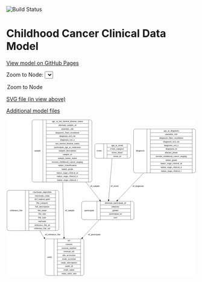 <link rel='stylesheet' href="assets/style.css">
<link rel='stylesheet' href="https://unpkg.com/leaflet@1.5.1/dist/leaflet.css" integrity="sha512-xwE/Az9zrjBIphAcBb3F6JVqxf46+CDLwfLMHloNu6KEQCAWi6HcDUbeOfBIptF7tcCzusKFjFw2yuvEpDL9wQ==" crossorigin="">
<script type="text/javascript" src="https://code.jquery.com/jquery-3.2.1.min.js"></script>
<script type="text/javascript"  src="https://unpkg.com/leaflet@1.5.1/dist/leaflet.js"></script>
<script type="text/javascript" src="assets/actions.js"></script>

![Build Status](https://github.com/CBIIT/c3d-model/actions/workflows/model-test-and-deploy.yml/badge.svg)

# Childhood Cancer Clinical Data Model

[View model on GitHub Pages](https://cbiit.github.io/c3d-model/)


Zoom to Node: <select id="node_select">
  <option value="">Zoom to Node</option>
</select>
<div id="model"></div>

<p>
<a href="./model-desc/c3d-model.svg">SVG file (in view above)</a>
<p>
<a href="./model-desc">Additional model files</a>
<div id='graph' style='display:off;'>
<svg width="1190pt" height="987pt"
 viewBox="0.00 0.00 1190.00 987.00" xmlns="http://www.w3.org/2000/svg" xmlns:xlink="http://www.w3.org/1999/xlink">
<g id="graph0" class="graph" transform="scale(1 1) rotate(0) translate(4 983)">
<title>Perl</title>
<polygon fill="#ffffff" stroke="transparent" points="-4,4 -4,-983 1186,-983 1186,4 -4,4"/>
<!-- reference_file -->
<g id="node1" class="node">
<title>reference_file</title>
<path fill="none" stroke="#000000" d="M12,-282.5C12,-282.5 313,-282.5 313,-282.5 319,-282.5 325,-288.5 325,-294.5 325,-294.5 325,-523.5 325,-523.5 325,-529.5 319,-535.5 313,-535.5 313,-535.5 12,-535.5 12,-535.5 6,-535.5 0,-529.5 0,-523.5 0,-523.5 0,-294.5 0,-294.5 0,-288.5 6,-282.5 12,-282.5"/>
<text text-anchor="middle" x="58" y="-405.3" font-family="Times,serif" font-size="14.00" fill="#000000">reference_file</text>
<polyline fill="none" stroke="#000000" points="116,-282.5 116,-535.5 "/>
<text text-anchor="middle" x="126.5" y="-405.3" font-family="Times,serif" font-size="14.00" fill="#000000"> </text>
<polyline fill="none" stroke="#000000" points="137,-282.5 137,-535.5 "/>
<text text-anchor="middle" x="220.5" y="-520.3" font-family="Times,serif" font-size="14.00" fill="#000000">checksum_algorithm</text>
<polyline fill="none" stroke="#000000" points="137,-512.5 304,-512.5 "/>
<text text-anchor="middle" x="220.5" y="-497.3" font-family="Times,serif" font-size="14.00" fill="#000000">checksum_value</text>
<polyline fill="none" stroke="#000000" points="137,-489.5 304,-489.5 "/>
<text text-anchor="middle" x="220.5" y="-474.3" font-family="Times,serif" font-size="14.00" fill="#000000">dcf_indexd_guid</text>
<polyline fill="none" stroke="#000000" points="137,-466.5 304,-466.5 "/>
<text text-anchor="middle" x="220.5" y="-451.3" font-family="Times,serif" font-size="14.00" fill="#000000">file_category</text>
<polyline fill="none" stroke="#000000" points="137,-443.5 304,-443.5 "/>
<text text-anchor="middle" x="220.5" y="-428.3" font-family="Times,serif" font-size="14.00" fill="#000000">file_description</text>
<polyline fill="none" stroke="#000000" points="137,-420.5 304,-420.5 "/>
<text text-anchor="middle" x="220.5" y="-405.3" font-family="Times,serif" font-size="14.00" fill="#000000">file_name</text>
<polyline fill="none" stroke="#000000" points="137,-397.5 304,-397.5 "/>
<text text-anchor="middle" x="220.5" y="-382.3" font-family="Times,serif" font-size="14.00" fill="#000000">file_size</text>
<polyline fill="none" stroke="#000000" points="137,-374.5 304,-374.5 "/>
<text text-anchor="middle" x="220.5" y="-359.3" font-family="Times,serif" font-size="14.00" fill="#000000">file_type</text>
<polyline fill="none" stroke="#000000" points="137,-351.5 304,-351.5 "/>
<text text-anchor="middle" x="220.5" y="-336.3" font-family="Times,serif" font-size="14.00" fill="#000000">md5sum</text>
<polyline fill="none" stroke="#000000" points="137,-328.5 304,-328.5 "/>
<text text-anchor="middle" x="220.5" y="-313.3" font-family="Times,serif" font-size="14.00" fill="#000000">reference_file_id</text>
<polyline fill="none" stroke="#000000" points="137,-305.5 304,-305.5 "/>
<text text-anchor="middle" x="220.5" y="-290.3" font-family="Times,serif" font-size="14.00" fill="#000000">reference_file_url</text>
<polyline fill="none" stroke="#000000" points="304,-282.5 304,-535.5 "/>
<text text-anchor="middle" x="314.5" y="-405.3" font-family="Times,serif" font-size="14.00" fill="#000000"> </text>
</g>
<!-- study -->
<g id="node3" class="node">
<title>study</title>
<path fill="none" stroke="#000000" d="M251,-.5C251,-.5 470,-.5 470,-.5 476,-.5 482,-6.5 482,-12.5 482,-12.5 482,-218.5 482,-218.5 482,-224.5 476,-230.5 470,-230.5 470,-230.5 251,-230.5 251,-230.5 245,-230.5 239,-224.5 239,-218.5 239,-218.5 239,-12.5 239,-12.5 239,-6.5 245,-.5 251,-.5"/>
<text text-anchor="middle" x="267" y="-111.8" font-family="Times,serif" font-size="14.00" fill="#000000">study</text>
<polyline fill="none" stroke="#000000" points="295,-.5 295,-230.5 "/>
<text text-anchor="middle" x="305.5" y="-111.8" font-family="Times,serif" font-size="14.00" fill="#000000"> </text>
<polyline fill="none" stroke="#000000" points="316,-.5 316,-230.5 "/>
<text text-anchor="middle" x="388.5" y="-215.3" font-family="Times,serif" font-size="14.00" fill="#000000">acl</text>
<polyline fill="none" stroke="#000000" points="316,-207.5 461,-207.5 "/>
<text text-anchor="middle" x="388.5" y="-192.3" font-family="Times,serif" font-size="14.00" fill="#000000">consent</text>
<polyline fill="none" stroke="#000000" points="316,-184.5 461,-184.5 "/>
<text text-anchor="middle" x="388.5" y="-169.3" font-family="Times,serif" font-size="14.00" fill="#000000">consent_number</text>
<polyline fill="none" stroke="#000000" points="316,-161.5 461,-161.5 "/>
<text text-anchor="middle" x="388.5" y="-146.3" font-family="Times,serif" font-size="14.00" fill="#000000">external_url</text>
<polyline fill="none" stroke="#000000" points="316,-138.5 461,-138.5 "/>
<text text-anchor="middle" x="388.5" y="-123.3" font-family="Times,serif" font-size="14.00" fill="#000000">phs_accession</text>
<polyline fill="none" stroke="#000000" points="316,-115.5 461,-115.5 "/>
<text text-anchor="middle" x="388.5" y="-100.3" font-family="Times,serif" font-size="14.00" fill="#000000">study_acronym</text>
<polyline fill="none" stroke="#000000" points="316,-92.5 461,-92.5 "/>
<text text-anchor="middle" x="388.5" y="-77.3" font-family="Times,serif" font-size="14.00" fill="#000000">study_description</text>
<polyline fill="none" stroke="#000000" points="316,-69.5 461,-69.5 "/>
<text text-anchor="middle" x="388.5" y="-54.3" font-family="Times,serif" font-size="14.00" fill="#000000">study_id</text>
<polyline fill="none" stroke="#000000" points="316,-46.5 461,-46.5 "/>
<text text-anchor="middle" x="388.5" y="-31.3" font-family="Times,serif" font-size="14.00" fill="#000000">study_name</text>
<polyline fill="none" stroke="#000000" points="316,-23.5 461,-23.5 "/>
<text text-anchor="middle" x="388.5" y="-8.3" font-family="Times,serif" font-size="14.00" fill="#000000">study_short_title</text>
<polyline fill="none" stroke="#000000" points="461,-.5 461,-230.5 "/>
<text text-anchor="middle" x="471.5" y="-111.8" font-family="Times,serif" font-size="14.00" fill="#000000"> </text>
</g>
<!-- reference_file&#45;&gt;study -->
<g id="edge6" class="edge">
<title>reference_file&#45;&gt;study</title>
<path fill="none" stroke="#000000" d="M206.4973,-282.4496C212.2628,-270.8062 218.5967,-259.467 225.5,-249 227.8479,-245.4401 230.3032,-241.899 232.8492,-238.384"/>
<polygon fill="#000000" stroke="#000000" points="235.7592,-240.337 238.9464,-230.2329 230.1538,-236.1441 235.7592,-240.337"/>
<text text-anchor="middle" x="286" y="-252.8" font-family="Times,serif" font-size="14.00" fill="#000000">of_reference_file</text>
</g>
<!-- sample -->
<g id="node2" class="node">
<title>sample</title>
<path fill="none" stroke="#000000" d="M169,-587.5C169,-587.5 520,-587.5 520,-587.5 526,-587.5 532,-593.5 532,-599.5 532,-599.5 532,-966.5 532,-966.5 532,-972.5 526,-978.5 520,-978.5 520,-978.5 169,-978.5 169,-978.5 163,-978.5 157,-972.5 157,-966.5 157,-966.5 157,-599.5 157,-599.5 157,-593.5 163,-587.5 169,-587.5"/>
<text text-anchor="middle" x="191" y="-779.3" font-family="Times,serif" font-size="14.00" fill="#000000">sample</text>
<polyline fill="none" stroke="#000000" points="225,-587.5 225,-978.5 "/>
<text text-anchor="middle" x="235.5" y="-779.3" font-family="Times,serif" font-size="14.00" fill="#000000"> </text>
<polyline fill="none" stroke="#000000" points="246,-587.5 246,-978.5 "/>
<text text-anchor="middle" x="378.5" y="-963.3" font-family="Times,serif" font-size="14.00" fill="#000000">age_at_last_known_disease_status</text>
<polyline fill="none" stroke="#000000" points="246,-955.5 511,-955.5 "/>
<text text-anchor="middle" x="378.5" y="-940.3" font-family="Times,serif" font-size="14.00" fill="#000000">alternate_sample_id</text>
<polyline fill="none" stroke="#000000" points="246,-932.5 511,-932.5 "/>
<text text-anchor="middle" x="378.5" y="-917.3" font-family="Times,serif" font-size="14.00" fill="#000000">anatomic_site</text>
<polyline fill="none" stroke="#000000" points="246,-909.5 511,-909.5 "/>
<text text-anchor="middle" x="378.5" y="-894.3" font-family="Times,serif" font-size="14.00" fill="#000000">diagnosis_finer_resolution</text>
<polyline fill="none" stroke="#000000" points="246,-886.5 511,-886.5 "/>
<text text-anchor="middle" x="378.5" y="-871.3" font-family="Times,serif" font-size="14.00" fill="#000000">diagnosis_icd_cm</text>
<polyline fill="none" stroke="#000000" points="246,-863.5 511,-863.5 "/>
<text text-anchor="middle" x="378.5" y="-848.3" font-family="Times,serif" font-size="14.00" fill="#000000">diagnosis_icd_o</text>
<polyline fill="none" stroke="#000000" points="246,-840.5 511,-840.5 "/>
<text text-anchor="middle" x="378.5" y="-825.3" font-family="Times,serif" font-size="14.00" fill="#000000">last_known_disease_status</text>
<polyline fill="none" stroke="#000000" points="246,-817.5 511,-817.5 "/>
<text text-anchor="middle" x="378.5" y="-802.3" font-family="Times,serif" font-size="14.00" fill="#000000">participant_age_at_collection</text>
<polyline fill="none" stroke="#000000" points="246,-794.5 511,-794.5 "/>
<text text-anchor="middle" x="378.5" y="-779.3" font-family="Times,serif" font-size="14.00" fill="#000000">sample_description</text>
<polyline fill="none" stroke="#000000" points="246,-771.5 511,-771.5 "/>
<text text-anchor="middle" x="378.5" y="-756.3" font-family="Times,serif" font-size="14.00" fill="#000000">sample_id</text>
<polyline fill="none" stroke="#000000" points="246,-748.5 511,-748.5 "/>
<text text-anchor="middle" x="378.5" y="-733.3" font-family="Times,serif" font-size="14.00" fill="#000000">sample_tumor_status</text>
<polyline fill="none" stroke="#000000" points="246,-725.5 511,-725.5 "/>
<text text-anchor="middle" x="378.5" y="-710.3" font-family="Times,serif" font-size="14.00" fill="#000000">toronto_childhood_cancer_staging</text>
<polyline fill="none" stroke="#000000" points="246,-702.5 511,-702.5 "/>
<text text-anchor="middle" x="378.5" y="-687.3" font-family="Times,serif" font-size="14.00" fill="#000000">tumor_classification</text>
<polyline fill="none" stroke="#000000" points="246,-679.5 511,-679.5 "/>
<text text-anchor="middle" x="378.5" y="-664.3" font-family="Times,serif" font-size="14.00" fill="#000000">tumor_grade</text>
<polyline fill="none" stroke="#000000" points="246,-656.5 511,-656.5 "/>
<text text-anchor="middle" x="378.5" y="-641.3" font-family="Times,serif" font-size="14.00" fill="#000000">tumor_stage_clinical_m</text>
<polyline fill="none" stroke="#000000" points="246,-633.5 511,-633.5 "/>
<text text-anchor="middle" x="378.5" y="-618.3" font-family="Times,serif" font-size="14.00" fill="#000000">tumor_stage_clinical_n</text>
<polyline fill="none" stroke="#000000" points="246,-610.5 511,-610.5 "/>
<text text-anchor="middle" x="378.5" y="-595.3" font-family="Times,serif" font-size="14.00" fill="#000000">tumor_stage_clinical_t</text>
<polyline fill="none" stroke="#000000" points="511,-587.5 511,-978.5 "/>
<text text-anchor="middle" x="521.5" y="-779.3" font-family="Times,serif" font-size="14.00" fill="#000000"> </text>
</g>
<!-- sample&#45;&gt;study -->
<g id="edge4" class="edge">
<title>sample&#45;&gt;study</title>
<path fill="none" stroke="#000000" d="M349.1924,-587.2382C351.8731,-475.4049 355.1551,-338.4836 357.4913,-241.0184"/>
<polygon fill="#000000" stroke="#000000" points="360.995,-240.9028 357.7357,-230.8218 353.997,-240.735 360.995,-240.9028"/>
<text text-anchor="middle" x="393" y="-405.3" font-family="Times,serif" font-size="14.00" fill="#000000">of_sample</text>
</g>
<!-- participant -->
<g id="node6" class="node">
<title>participant</title>
<path fill="none" stroke="#000000" d="M479.5,-351.5C479.5,-351.5 783.5,-351.5 783.5,-351.5 789.5,-351.5 795.5,-357.5 795.5,-363.5 795.5,-363.5 795.5,-454.5 795.5,-454.5 795.5,-460.5 789.5,-466.5 783.5,-466.5 783.5,-466.5 479.5,-466.5 479.5,-466.5 473.5,-466.5 467.5,-460.5 467.5,-454.5 467.5,-454.5 467.5,-363.5 467.5,-363.5 467.5,-357.5 473.5,-351.5 479.5,-351.5"/>
<text text-anchor="middle" x="515.5" y="-405.3" font-family="Times,serif" font-size="14.00" fill="#000000">participant</text>
<polyline fill="none" stroke="#000000" points="563.5,-351.5 563.5,-466.5 "/>
<text text-anchor="middle" x="574" y="-405.3" font-family="Times,serif" font-size="14.00" fill="#000000"> </text>
<polyline fill="none" stroke="#000000" points="584.5,-351.5 584.5,-466.5 "/>
<text text-anchor="middle" x="679.5" y="-451.3" font-family="Times,serif" font-size="14.00" fill="#000000">alternate_participant_id</text>
<polyline fill="none" stroke="#000000" points="584.5,-443.5 774.5,-443.5 "/>
<text text-anchor="middle" x="679.5" y="-428.3" font-family="Times,serif" font-size="14.00" fill="#000000">ethnicity</text>
<polyline fill="none" stroke="#000000" points="584.5,-420.5 774.5,-420.5 "/>
<text text-anchor="middle" x="679.5" y="-405.3" font-family="Times,serif" font-size="14.00" fill="#000000">gender</text>
<polyline fill="none" stroke="#000000" points="584.5,-397.5 774.5,-397.5 "/>
<text text-anchor="middle" x="679.5" y="-382.3" font-family="Times,serif" font-size="14.00" fill="#000000">participant_id</text>
<polyline fill="none" stroke="#000000" points="584.5,-374.5 774.5,-374.5 "/>
<text text-anchor="middle" x="679.5" y="-359.3" font-family="Times,serif" font-size="14.00" fill="#000000">race</text>
<polyline fill="none" stroke="#000000" points="774.5,-351.5 774.5,-466.5 "/>
<text text-anchor="middle" x="785" y="-405.3" font-family="Times,serif" font-size="14.00" fill="#000000"> </text>
</g>
<!-- sample&#45;&gt;participant -->
<g id="edge5" class="edge">
<title>sample&#45;&gt;participant</title>
<path fill="none" stroke="#000000" d="M494.7244,-587.2372C525.8492,-546.6773 556.5513,-506.6683 580.9564,-474.8652"/>
<polygon fill="#000000" stroke="#000000" points="584.0328,-476.6054 587.344,-466.5412 578.4794,-472.3438 584.0328,-476.6054"/>
<text text-anchor="middle" x="551" y="-557.8" font-family="Times,serif" font-size="14.00" fill="#000000">of_sample</text>
</g>
<!-- event -->
<g id="node4" class="node">
<title>event</title>
<path fill="none" stroke="#000000" d="M562,-737C562,-737 763,-737 763,-737 769,-737 775,-743 775,-749 775,-749 775,-817 775,-817 775,-823 769,-829 763,-829 763,-829 562,-829 562,-829 556,-829 550,-823 550,-817 550,-817 550,-749 550,-749 550,-743 556,-737 562,-737"/>
<text text-anchor="middle" x="578" y="-779.3" font-family="Times,serif" font-size="14.00" fill="#000000">event</text>
<polyline fill="none" stroke="#000000" points="606,-737 606,-829 "/>
<text text-anchor="middle" x="616.5" y="-779.3" font-family="Times,serif" font-size="14.00" fill="#000000"> </text>
<polyline fill="none" stroke="#000000" points="627,-737 627,-829 "/>
<text text-anchor="middle" x="690.5" y="-813.8" font-family="Times,serif" font-size="14.00" fill="#000000">age_at_event</text>
<polyline fill="none" stroke="#000000" points="627,-806 754,-806 "/>
<text text-anchor="middle" x="690.5" y="-790.8" font-family="Times,serif" font-size="14.00" fill="#000000">event_category</text>
<polyline fill="none" stroke="#000000" points="627,-783 754,-783 "/>
<text text-anchor="middle" x="690.5" y="-767.8" font-family="Times,serif" font-size="14.00" fill="#000000">event_detail</text>
<polyline fill="none" stroke="#000000" points="627,-760 754,-760 "/>
<text text-anchor="middle" x="690.5" y="-744.8" font-family="Times,serif" font-size="14.00" fill="#000000">event_id</text>
<polyline fill="none" stroke="#000000" points="754,-737 754,-829 "/>
<text text-anchor="middle" x="764.5" y="-779.3" font-family="Times,serif" font-size="14.00" fill="#000000"> </text>
</g>
<!-- event&#45;&gt;participant -->
<g id="edge3" class="edge">
<title>event&#45;&gt;participant</title>
<path fill="none" stroke="#000000" d="M658.6677,-736.7651C653.2681,-671.6215 643.3846,-552.3817 637.1439,-477.0908"/>
<polygon fill="#000000" stroke="#000000" points="640.6025,-476.4455 636.2883,-466.7688 633.6264,-477.0238 640.6025,-476.4455"/>
<text text-anchor="middle" x="674" y="-557.8" font-family="Times,serif" font-size="14.00" fill="#000000">of_event</text>
</g>
<!-- diagnosis -->
<g id="node5" class="node">
<title>diagnosis</title>
<path fill="none" stroke="#000000" d="M805,-645C805,-645 1170,-645 1170,-645 1176,-645 1182,-651 1182,-657 1182,-657 1182,-909 1182,-909 1182,-915 1176,-921 1170,-921 1170,-921 805,-921 805,-921 799,-921 793,-915 793,-909 793,-909 793,-657 793,-657 793,-651 799,-645 805,-645"/>
<text text-anchor="middle" x="835" y="-779.3" font-family="Times,serif" font-size="14.00" fill="#000000">diagnosis</text>
<polyline fill="none" stroke="#000000" points="877,-645 877,-921 "/>
<text text-anchor="middle" x="887.5" y="-779.3" font-family="Times,serif" font-size="14.00" fill="#000000"> </text>
<polyline fill="none" stroke="#000000" points="898,-645 898,-921 "/>
<text text-anchor="middle" x="1029.5" y="-905.8" font-family="Times,serif" font-size="14.00" fill="#000000">age_at_diagnosis</text>
<polyline fill="none" stroke="#000000" points="898,-898 1161,-898 "/>
<text text-anchor="middle" x="1029.5" y="-882.8" font-family="Times,serif" font-size="14.00" fill="#000000">anatomic_site</text>
<polyline fill="none" stroke="#000000" points="898,-875 1161,-875 "/>
<text text-anchor="middle" x="1029.5" y="-859.8" font-family="Times,serif" font-size="14.00" fill="#000000">diagnosis_finer_resolution</text>
<polyline fill="none" stroke="#000000" points="898,-852 1161,-852 "/>
<text text-anchor="middle" x="1029.5" y="-836.8" font-family="Times,serif" font-size="14.00" fill="#000000">diagnosis_icd_cm</text>
<polyline fill="none" stroke="#000000" points="898,-829 1161,-829 "/>
<text text-anchor="middle" x="1029.5" y="-813.8" font-family="Times,serif" font-size="14.00" fill="#000000">diagnosis_icd_o</text>
<polyline fill="none" stroke="#000000" points="898,-806 1161,-806 "/>
<text text-anchor="middle" x="1029.5" y="-790.8" font-family="Times,serif" font-size="14.00" fill="#000000">diagnosis_id</text>
<polyline fill="none" stroke="#000000" points="898,-783 1161,-783 "/>
<text text-anchor="middle" x="1029.5" y="-767.8" font-family="Times,serif" font-size="14.00" fill="#000000">disease_phase</text>
<polyline fill="none" stroke="#000000" points="898,-760 1161,-760 "/>
<text text-anchor="middle" x="1029.5" y="-744.8" font-family="Times,serif" font-size="14.00" fill="#000000">toronto_childhood_cancer_staging</text>
<polyline fill="none" stroke="#000000" points="898,-737 1161,-737 "/>
<text text-anchor="middle" x="1029.5" y="-721.8" font-family="Times,serif" font-size="14.00" fill="#000000">tumor_grade</text>
<polyline fill="none" stroke="#000000" points="898,-714 1161,-714 "/>
<text text-anchor="middle" x="1029.5" y="-698.8" font-family="Times,serif" font-size="14.00" fill="#000000">tumor_stage_clinical_m</text>
<polyline fill="none" stroke="#000000" points="898,-691 1161,-691 "/>
<text text-anchor="middle" x="1029.5" y="-675.8" font-family="Times,serif" font-size="14.00" fill="#000000">tumor_stage_clinical_n</text>
<polyline fill="none" stroke="#000000" points="898,-668 1161,-668 "/>
<text text-anchor="middle" x="1029.5" y="-652.8" font-family="Times,serif" font-size="14.00" fill="#000000">tumor_stage_clinical_t</text>
<polyline fill="none" stroke="#000000" points="1161,-645 1161,-921 "/>
<text text-anchor="middle" x="1171.5" y="-779.3" font-family="Times,serif" font-size="14.00" fill="#000000"> </text>
</g>
<!-- diagnosis&#45;&gt;participant -->
<g id="edge1" class="edge">
<title>diagnosis&#45;&gt;participant</title>
<path fill="none" stroke="#000000" d="M855.9502,-644.7988C800.2991,-586.3339 738.1349,-521.0265 693.3649,-473.9929"/>
<polygon fill="#000000" stroke="#000000" points="695.7624,-471.4352 686.3327,-466.6051 690.6922,-476.2615 695.7624,-471.4352"/>
<text text-anchor="middle" x="822" y="-557.8" font-family="Times,serif" font-size="14.00" fill="#000000">of_diagnosis</text>
</g>
<!-- participant&#45;&gt;study -->
<g id="edge2" class="edge">
<title>participant&#45;&gt;study</title>
<path fill="none" stroke="#000000" d="M578.2825,-351.364C548.5131,-319.1231 510.216,-277.6463 474.06,-238.4884"/>
<polygon fill="#000000" stroke="#000000" points="476.2158,-235.6639 466.8605,-230.6911 471.0728,-240.4126 476.2158,-235.6639"/>
<text text-anchor="middle" x="547" y="-252.8" font-family="Times,serif" font-size="14.00" fill="#000000">of_participant</text>
</g>
</g>
</svg>
</div>
